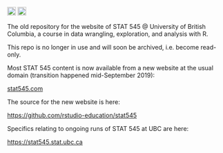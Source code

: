 <a alt = "Project Status: Moved - The project has been moved to a new location, and the version at that location should be considered authoritative." href="http://www.repostatus.org/#moved"><img src="http://www.repostatus.org/badges/latest/moved.svg" height = 20 /></a>
<a rel="license" href="http://creativecommons.org/licenses/by-sa/4.0/"><img alt="Creative Commons License" style="border-width:0" src="https://i.creativecommons.org/l/by-sa/4.0/88x31.png" height = 20 /></a>

The old repository for the website of STAT 545 @ University of British Columbia, a course in data wrangling, exploration, and analysis with R.

This repo is no longer in use and will soon be archived, i.e. become read-only.

Most STAT 545 content is now available from a new website at the usual domain (transition happened mid-September 2019):

[stat545.com](https://stat545.com)

The source for the new website is here:

<https://github.com/rstudio-education/stat545>

Specifics relating to ongoing runs of STAT 545 at UBC are here:

<https://stat545.stat.ubc.ca>
